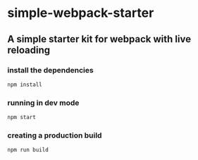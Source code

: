 # simple-webpack-starter
## A simple starter kit for webpack with live reloading

### install the dependencies
```sh
npm install
```

### running in dev mode
```sh
npm start
```

### creating a production build
```sh
npm run build
```
